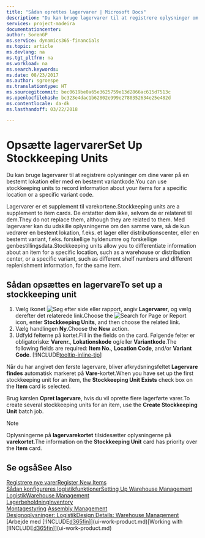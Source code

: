 ```yaml
---
title: "Sådan oprettes lagervarer | Microsoft Docs"
description: "Du kan bruge lagervarer til at registrere oplysninger om dine varer på en bestemt lokation eller med en bestemt variantkode."
services: project-madeira
documentationcenter: 
author: SorenGP
ms.service: dynamics365-financials
ms.topic: article
ms.devlang: na
ms.tgt_pltfrm: na
ms.workload: na
ms.search.keywords: 
ms.date: 08/23/2017
ms.author: sgroespe
ms.translationtype: HT
ms.sourcegitcommit: bec0619be0a65e3625759e13d2866ac615d7513c
ms.openlocfilehash: bc323e4dac1b62802e999e2780352634e25e482d
ms.contentlocale: da-dk
ms.lasthandoff: 03/22/2018

---
```

# <a name="set-up-stockkeeping-units"></a><span data-ttu-id="7b021-103">Opsætte lagervarer</span><span class="sxs-lookup"><span data-stu-id="7b021-103">Set Up Stockkeeping Units</span></span>
<span data-ttu-id="7b021-104">Du kan bruge lagervarer til at registrere oplysninger om dine varer på en bestemt lokation eller med en bestemt variantkode.</span><span class="sxs-lookup"><span data-stu-id="7b021-104">You can use stockkeeping units to record information about your items for a specific location or a specific variant code.</span></span>  

 <span data-ttu-id="7b021-105">Lagervarer er et supplement til varekortene.</span><span class="sxs-lookup"><span data-stu-id="7b021-105">Stockkeeping units are a supplement to item cards.</span></span> <span data-ttu-id="7b021-106">De erstatter dem ikke, selvom de er relateret til dem.</span><span class="sxs-lookup"><span data-stu-id="7b021-106">They do not replace them, although they are related to them.</span></span> <span data-ttu-id="7b021-107">Med lagervarer kan du udskille oplysningerne om den samme vare, så de kun vedrører en bestemt lokation, f.eks. et lager eller distributionscenter, eller en bestemt variant, f.eks. forskellige hyldenumre og forskellige genbestillingsdata.</span><span class="sxs-lookup"><span data-stu-id="7b021-107">Stockkeeping units allow you to differentiate information about an item for a specific location, such as a warehouse or distribution center, or a specific variant, such as different shelf numbers and different replenishment information, for the same item.</span></span>  

## <a name="to-set-up-a-stockkeeping-unit"></a><span data-ttu-id="7b021-108">Sådan opsættes en lagervare</span><span class="sxs-lookup"><span data-stu-id="7b021-108">To set up a stockkeeping unit</span></span>  

1.  <span data-ttu-id="7b021-109">Vælg ikonet ![Søg efter side eller rapport](media/ui-search/search_small.png "Ikonet Søg efter side eller rapport"), angiv **Lagervarer**, og vælg derefter det relaterede link.</span><span class="sxs-lookup"><span data-stu-id="7b021-109">Choose the ![Search for Page or Report](media/ui-search/search_small.png "Search for Page or Report icon") icon, enter **Stockkeeping Units**, and then choose the related link.</span></span>  
2.  <span data-ttu-id="7b021-110">Vælg handlingen **Ny**.</span><span class="sxs-lookup"><span data-stu-id="7b021-110">Choose the **New** action.</span></span>  
3.  <span data-ttu-id="7b021-111">Udfyld felterne på kortet.</span><span class="sxs-lookup"><span data-stu-id="7b021-111">Fill in the fields on the card.</span></span> <span data-ttu-id="7b021-112">Følgende felter er obligatoriske: **Varenr.**, **Lokationskode** og/eller **Variantkode**.</span><span class="sxs-lookup"><span data-stu-id="7b021-112">The following fields are required: **Item No.**, **Location Code**, and/or **Variant Code**.</span></span> [!INCLUDE[tooltip-inline-tip](includes/tooltip-inline-tip_md.md)]  

<span data-ttu-id="7b021-113">Når du har angivet den første lagervare, bliver afkrydsningsfeltet **Lagervare findes** automatisk markeret på **Vare**-kortet.</span><span class="sxs-lookup"><span data-stu-id="7b021-113">When you have set up the first stockkeeping unit for an item, the **Stockkeeping Unit Exists** check box on the **Item** card is selected.</span></span>  

<span data-ttu-id="7b021-114">Brug kørslen **Opret lagervare**, hvis du vil oprette flere lagerførte varer.</span><span class="sxs-lookup"><span data-stu-id="7b021-114">To create several stockkeeping units for an item, use the **Create Stockkeeping Unit** batch job.</span></span>  

> [!NOTE]  
>  <span data-ttu-id="7b021-115">Oplysningerne på **lagervarekortet** tilsidesætter oplysningerne på **varekortet**.</span><span class="sxs-lookup"><span data-stu-id="7b021-115">The information on the **Stockkeeping Unit** card has priority over the **Item** card.</span></span>  

## <a name="see-also"></a><span data-ttu-id="7b021-116">Se også</span><span class="sxs-lookup"><span data-stu-id="7b021-116">See Also</span></span>  
[<span data-ttu-id="7b021-117">Registrere nye varer</span><span class="sxs-lookup"><span data-stu-id="7b021-117">Register New Items</span></span>](inventory-how-register-new-items.md)  
[<span data-ttu-id="7b021-118">Sådan konfigureres logistikfunktioner</span><span class="sxs-lookup"><span data-stu-id="7b021-118">Setting Up Warehouse Management</span></span>](warehouse-setup-warehouse.md)  
[<span data-ttu-id="7b021-119">Logistik</span><span class="sxs-lookup"><span data-stu-id="7b021-119">Warehouse Management</span></span>](warehouse-manage-warehouse.md)  
[<span data-ttu-id="7b021-120">Lagerbeholdning</span><span class="sxs-lookup"><span data-stu-id="7b021-120">Inventory</span></span>](inventory-manage-inventory.md)  
<span data-ttu-id="7b021-121">[Montagestyring](assembly-assemble-items.md)  </span><span class="sxs-lookup"><span data-stu-id="7b021-121">[Assembly Management](assembly-assemble-items.md)  </span></span>  
[<span data-ttu-id="7b021-122">Designoplysninger: Logistik</span><span class="sxs-lookup"><span data-stu-id="7b021-122">Design Details: Warehouse Management</span></span>](design-details-warehouse-management.md)  
<span data-ttu-id="7b021-123">[Arbejde med [!INCLUDE[d365fin](includes/d365fin_md.md)]](ui-work-product.md)</span><span class="sxs-lookup"><span data-stu-id="7b021-123">[Working with [!INCLUDE[d365fin](includes/d365fin_md.md)]](ui-work-product.md)</span></span>  

